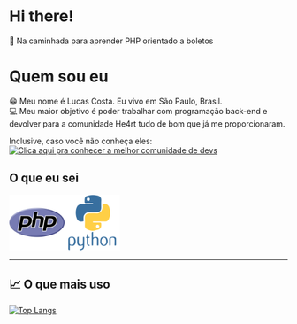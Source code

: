 # Hi there!
:notebook: Na caminhada para aprender PHP orientado a boletos

# Quem sou eu
:grin: Meu nome é Lucas Costa. Eu vivo em São Paulo, Brasil. </br>
:computer: Meu maior objetivo é poder trabalhar com programação back-end e devolver para a comunidade He4rt tudo de bom que já me proporcionaram.

Inclusive, caso você não conheça eles: </br>
[![Clica aqui pra conhecer a melhor comunidade de devs](https://avatars.githubusercontent.com/u/47680810?s=200&v=4)](https://github.com/he4rt)</br>

O que eu sei
---
<img src="https://raw.githubusercontent.com/devicons/devicon/c7d326b6009e60442abc35fa45706d6f30ee4c8e/icons/php/php-original.svg" alt="PHP Logo" width="100" height="100"/><img src="https://raw.githubusercontent.com/devicons/devicon/c7d326b6009e60442abc35fa45706d6f30ee4c8e/icons/python/python-original-wordmark.svg" alt="Python Logo" width="100" height="100"/>

---

## &#x1f4c8; O que mais uso

[![Top Langs](https://github-readme-stats.vercel.app/api/top-langs/?username=griothe4rt&layout=compact&theme=dracula)](https://github.com/griothe4rt/github-readme-stats)

